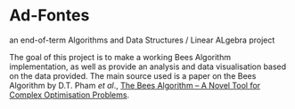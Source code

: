 # Ad-Fontes
an end-of-term Algorithms and Data Structures / Linear ALgebra project

The goal of this project is to make a working Bees Algorithm implementation, as well as provide an analysis and data visualisation based on the data provided. The main source used is a paper on the Bees Algorithm by D.T. Pham *et al*., [The Bees Algorithm – A Novel Tool for Complex Optimisation
Problems](https://svn-d1.mpi-inf.mpg.de/AG1/MultiCoreLab/papers/Pham06%20-%20The%20Bee%20Algorithm.pdf).
